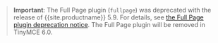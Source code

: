 > **Important**: The Full Page plugin (`fullpage`) was deprecated with the release of {{site.productname}} 5.9. For details, see [the Full Page plugin deprecation notice]({{site.baseurl}}/release-information/release-notes/release-notes59/#thefullpagefullpageplugin). The Full Page plugin will be removed in TinyMCE 6.0.